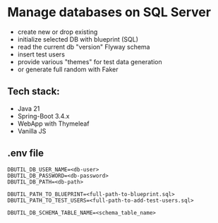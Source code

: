 # Manage databases on SQL Server
- create new or drop existing
- initialize selected DB with blueprint (SQL)
- read the current db "version" Flyway schema
- insert test users
- provide various "themes" for test data generation
- or generate full random with Faker

Tech stack:
----------
- Java 21
- Spring-Boot 3.4.x
- WebApp with Thymeleaf
- Vanilla JS

.env file
----------
```
DBUTIL_DB_USER_NAME=<db-user>
DBUTIL_DB_PASSWORD=<db-password>
DBUTIL_DB_PATH=<db-path>

DBUTIL_PATH_TO_BLUEPRINT=<full-path-to-blueprint.sql>
DBUTIL_PATH_TO_TEST_USERS=<full-path-to-add-test-users.sql>

DBUTIL_DB_SCHEMA_TABLE_NAME=<schema_table_name>
```
